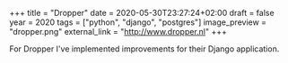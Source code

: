 +++
title = "Dropper"
date = 2020-05-30T23:27:24+02:00
draft = false
year = 2020
tags = ["python", "django", "postgres"]
image_preview = "dropper.png"
external_link = "http://www.dropper.nl"
+++

For Dropper I've implemented improvements for their Django application.